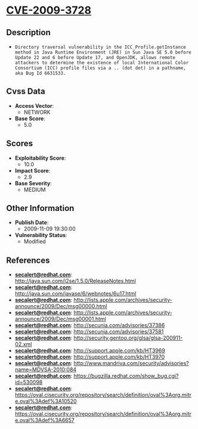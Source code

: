 
# [CVE-2009-3728](http://java.sun.com/j2se/1.5.0/ReleaseNotes.html)

## Description

- `Directory traversal vulnerability in the ICC_Profile.getInstance method in Java Runtime Environment (JRE) in Sun Java SE 5.0 before Update 22 and 6 before Update 17, and OpenJDK, allows remote attackers to determine the existence of local International Color Consortium (ICC) profile files via a .. (dot dot) in a pathname, aka Bug Id 6631533.`

## Cvss Data

- **Access Vector**:
  - NETWORK
- **Base Score**:
  - 5.0

## Scores

- **Exploitability Score**:
  - 10.0
- **Impact Score**:
  - 2.9
- **Base Severity**:
  - MEDIUM

## Other Information

- **Publish Date**:
  - 2009-11-09 19:30:00
- **Vulnerability Status**:
  - Modified

## References

- **secalert@redhat.com**: http://java.sun.com/j2se/1.5.0/ReleaseNotes.html
- **secalert@redhat.com**: http://java.sun.com/javase/6/webnotes/6u17.html
- **secalert@redhat.com**: http://lists.apple.com/archives/security-announce/2009/Dec/msg00000.html
- **secalert@redhat.com**: http://lists.apple.com/archives/security-announce/2009/Dec/msg00001.html
- **secalert@redhat.com**: http://secunia.com/advisories/37386
- **secalert@redhat.com**: http://secunia.com/advisories/37581
- **secalert@redhat.com**: http://security.gentoo.org/glsa/glsa-200911-02.xml
- **secalert@redhat.com**: http://support.apple.com/kb/HT3969
- **secalert@redhat.com**: http://support.apple.com/kb/HT3970
- **secalert@redhat.com**: http://www.mandriva.com/security/advisories?name=MDVSA-2010:084
- **secalert@redhat.com**: https://bugzilla.redhat.com/show_bug.cgi?id=530098
- **secalert@redhat.com**: https://oval.cisecurity.org/repository/search/definition/oval%3Aorg.mitre.oval%3Adef%3A10520
- **secalert@redhat.com**: https://oval.cisecurity.org/repository/search/definition/oval%3Aorg.mitre.oval%3Adef%3A6657
